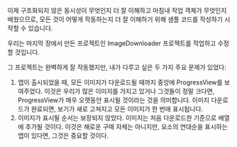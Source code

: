 이제 구조화되지 않은 동시성이 무엇인지 더 잘 이해하고 마침내 작업 객체가 무엇인지 배웠으므로, 모든 것이 어떻게 작동하는지 더 잘 이해하기 위해 샘플 코드를 작성하기 시작할 수 있습니다. 

우리는 마지막 장에서 만든 프로젝트인 ImageDownloader 프로젝트를 작업하고 수정할 것입니다. 

그 프로젝트는 완벽하게 잘 작동했지만, 내가 다루고 싶은 두 가지 주요 문제가 있었다:

1. 앱이 출시되었을 때, 모든 이미지가 다운로드될 때까지 중앙에 ProgressView를 보여주었다. 이것은 우리가 많은 이미지를 가지고 있거나 그것들이 정말 크다면, ProgressView가 매우 오랫동안 표시될 것이라는 것을 의미합니다. 이미지 다운로드가 완료되면, 보기가 새로 고쳐지고 모든 이미지가 한 번에 표시됩니다.
2. 이미지가 표시될 순서는 보장되지 않았다. 이미지는 처음 다운로드한 기준으로 배열에 추가될 것이다. 이것은 해로운 구매 자체는 아니지만, 요소의 연대순을 표시하는 앱이 있다면, 그것은 중요할 것이다.